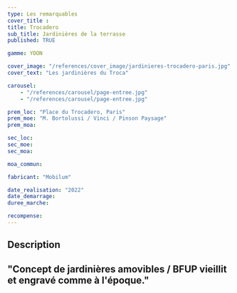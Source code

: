 ```yaml
---
type: Les remarquables
cover_title :
title: Trocadero
sub_title: Jardinières de la terrasse
published: TRUE

gamme: YOON

cover_image: "/references/cover_image/jardinieres-trocadero-paris.jpg"
cover_text: "Les jardinières du Troca"

carousel:
    - "/references/carousel/page-entree.jpg"
    - "/references/carousel/page-entree.jpg"

prem_loc: "Place du Trocadero, Paris"
prem_moe: "M. Bortolussi / Vinci / Pinson Paysage"
prem_moa:

sec_loc:
sec_moe:
sec_moa:

moa_commun:

fabricant: "Mobilum"

date_realisation: "2022"
date_demarrage:
duree_marche:

recompense:
---
```


## Description

## "Concept de jardinières amovibles / BFUP vieillit et engravé comme à l'époque."
